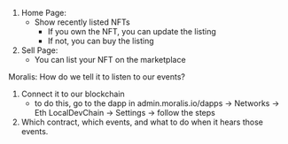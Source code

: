 1. Home Page:
    - Show recently listed NFTs
        - If you own the NFT, you can update the listing
        - If not, you can buy the listing
2. Sell Page:
    - You can list your NFT on the marketplace


Moralis: How do we tell it to listen to our events?

1. Connect it to our blockchain
    - to do this, go to the dapp in admin.moralis.io/dapps -> Networks -> Eth LocalDevChain -> Settings -> follow the steps
2. Which contract, which events, and what to do when it hears those events.